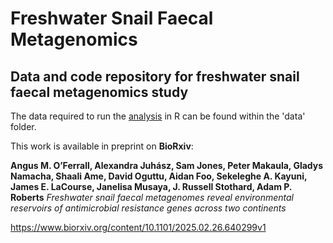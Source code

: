 # Freshwater Snail Faecal Metagenomics

## Data and code repository for freshwater snail faecal metagenomics study

The data required to run the [analysis](https://amoreo71.github.io/freshwater_snail_faecal/Snail_faecal.html) in R can be found within the 'data' folder.


This work is available in preprint on **BioRxiv**:

**Angus M. O’Ferrall, Alexandra Juhász, Sam Jones, Peter Makaula, Gladys Namacha, Shaali Ame, David Oguttu, Aidan Foo, Sekeleghe A. Kayuni, James E. LaCourse, Janelisa Musaya, J. Russell Stothard, Adam P. Roberts**
*Freshwater snail faecal metagenomes reveal environmental reservoirs of antimicrobial resistance genes across two continents*

https://www.biorxiv.org/content/10.1101/2025.02.26.640299v1
